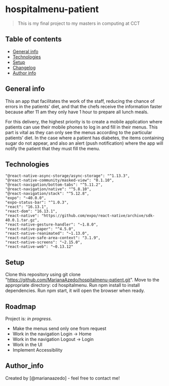 # hospitalmenu-patient

> This is my final project to my masters in computing at CCT

## Table of contents

- [General info](#general-info)
- [Technologies](#technologies)
- [Setup](#setup)
- [Changelog](#Changelog)
- [Author info](#Author_info)

## General info

This an app that facilitates the work of the staff, reducing the chance of errors in the patients' diet, and that the chefs receive the information faster because after 11 am they only have 1 hour to prepare all lunch meals.

For this delivery, the highest priority is to create a mobile application where patients can use their mobile phones to log in and fill in their menus. This part is vital as they can only see the menus according to the particular patients’ diet. In the case where a patient has diabetes, the items containing sugar do not appear, and also an alert (push notification) where the app will notify the patient that they must fill the menu.

## Technologies

    "@react-native-async-storage/async-storage": "^1.13.3",
    "@react-native-community/masked-view": "0.1.10",
    "@react-navigation/bottom-tabs": "^5.11.2",
    "@react-navigation/native": "^5.8.10",
    "@react-navigation/stack": "^5.12.8",
    "expo": "~40.0.0",
    "expo-status-bar": "^1.0.3",
    "react": "16.13.1",
    "react-dom": "16.13.1",
    "react-native": "https://github.com/expo/react-native/archive/sdk-40.0.1.tar.gz",
    "react-native-gesture-handler": "~1.8.0",
    "react-native-paper": "^4.5.0",
    "react-native-reanimated": "~1.13.0",
    "react-native-safe-area-context": "3.1.9",
    "react-native-screens": "~2.15.0",
    "react-native-web": "~0.13.12"

## Setup

Clone this repository using git clone "https://github.com/MarianaAzedo/hospitalmenu-patient.git".
Move to the appropriate directory: cd hospitalmenu.
Run npm install to install dependencies.
Run npm start, it will open the browser when ready.

## Roadmap

Project is: _in progress_.

- Make the menus send only one from request
- Work in the navigation Login -> Home
- Work in the navigation Logout -> Login
- Work in the UI
- Implement Accessibility

## Author_info

Created by [@marianaazedo] - feel free to contact me!
